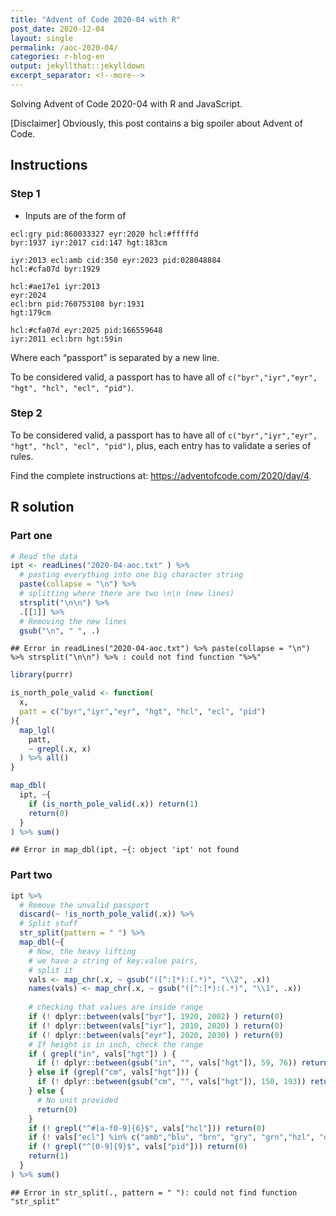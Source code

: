 ```yaml
---
title: "Advent of Code 2020-04 with R"
post_date: 2020-12-04
layout: single
permalink: /aoc-2020-04/
categories: r-blog-en
output: jekyllthat::jekylldown
excerpt_separator: <!--more-->
---
```


Solving Advent of Code 2020-04 with R and JavaScript.

\[Disclaimer\] Obviously, this post contains a big spoiler about Advent
of Code.

## Instructions

### Step 1

  - Inputs are of the form of

<!-- end list -->

    ecl:gry pid:860033327 eyr:2020 hcl:#fffffd
    byr:1937 iyr:2017 cid:147 hgt:183cm
    
    iyr:2013 ecl:amb cid:350 eyr:2023 pid:028048884
    hcl:#cfa07d byr:1929
    
    hcl:#ae17e1 iyr:2013
    eyr:2024
    ecl:brn pid:760753108 byr:1931
    hgt:179cm
    
    hcl:#cfa07d eyr:2025 pid:166559648
    iyr:2011 ecl:brn hgt:59in

Where each “passport” is separated by a new line.

To be considered valid, a passport has to have all of
`c("byr","iyr","eyr", "hgt", "hcl", "ecl", "pid")`.

### Step 2

To be considered valid, a passport has to have all of
`c("byr","iyr","eyr", "hgt", "hcl", "ecl", "pid")`, plus, each entry has
to validate a series of rules.

Find the complete instructions at:
<https://adventofcode.com/2020/day/4>.

## R solution

### Part one

``` r
# Read the data
ipt <- readLines("2020-04-aoc.txt" ) %>% 
  # pasting everything into one big character string
  paste(collapse = "\n") %>% 
  # splitting where there are two \n\n (new lines)
  strsplit("\n\n") %>% 
  .[[1]] %>%
  # Removing the new lines
  gsub("\n", " ", .)
```

    ## Error in readLines("2020-04-aoc.txt") %>% paste(collapse = "\n") %>% strsplit("\n\n") %>% : could not find function "%>%"

``` r
library(purrr)

is_north_pole_valid <- function(
  x, 
  patt = c("byr","iyr","eyr", "hgt", "hcl", "ecl", "pid")
){
  map_lgl(
    patt, 
    ~ grepl(.x, x)
  ) %>% all()
}

map_dbl(
  ipt, ~{
    if (is_north_pole_valid(.x)) return(1)
    return(0)
  }
) %>% sum()
```

    ## Error in map_dbl(ipt, ~{: object 'ipt' not found

### Part two

``` r
ipt %>%
  # Remove the unvalid passport
  discard(~ !is_north_pole_valid(.x)) %>%
  # Split stuff
  str_split(pattern = " ") %>%
  map_dbl(~{
    # Now, the heavy lifting
    # we have a string of key:value pairs, 
    # split it
    vals <- map_chr(.x, ~ gsub("([^:]*):(.*)", "\\2", .x)) 
    names(vals) <- map_chr(.x, ~ gsub("([^:]*):(.*)", "\\1", .x)) 
    
    # checking that values are inside range
    if (! dplyr::between(vals["byr"], 1920, 2002) ) return(0)
    if (! dplyr::between(vals["iyr"], 2010, 2020) ) return(0)
    if (! dplyr::between(vals["eyr"], 2020, 2030) ) return(0)
    # If height is in inch, check the range
    if ( grepl("in", vals["hgt"]) ) {
      if (! dplyr::between(gsub("in", "", vals["hgt"]), 59, 76)) return(0)
    } else if (grepl("cm", vals["hgt"])) {
      if (! dplyr::between(gsub("cm", "", vals["hgt"]), 150, 193)) return(0)
    } else {
      # No unit provided
      return(0)
    }
    if (! grepl("^#[a-f0-9]{6}$", vals["hcl"])) return(0)
    if (! vals["ecl"] %in% c("amb","blu", "brn", "gry", "grn","hzl", "oth")) return(0)
    if (! grepl("^[0-9]{9}$", vals["pid"])) return(0)
    return(1)
  }
) %>% sum()
```

    ## Error in str_split(., pattern = " "): could not find function "str_split"
